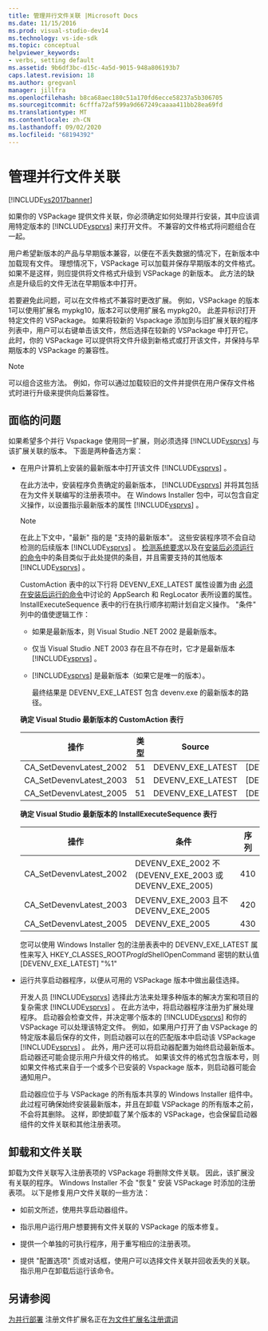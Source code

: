 ```yaml
---
title: 管理并行文件关联 |Microsoft Docs
ms.date: 11/15/2016
ms.prod: visual-studio-dev14
ms.technology: vs-ide-sdk
ms.topic: conceptual
helpviewer_keywords:
- verbs, setting default
ms.assetid: 9b6df3bc-d15c-4a5d-9015-948a806193b7
caps.latest.revision: 18
ms.author: gregvanl
manager: jillfra
ms.openlocfilehash: b8ca68aec180c51a170fd6ecce58237a5b306705
ms.sourcegitcommit: 6cfffa72af599a9d667249caaaa411bb28ea69fd
ms.translationtype: MT
ms.contentlocale: zh-CN
ms.lasthandoff: 09/02/2020
ms.locfileid: "68194392"
---
```

# <a name="managing-side-by-side-file-associations"></a>管理并行文件关联

[!INCLUDE[vs2017banner](../includes/vs2017banner.md)]

如果你的 VSPackage 提供文件关联，你必须确定如何处理并行安装，其中应该调用特定版本的 [!INCLUDE[vsprvs](../includes/vsprvs-md.md)] 来打开文件。 不兼容的文件格式将问题组合在一起。

用户希望新版本的产品与早期版本兼容，以便在不丢失数据的情况下，在新版本中加载现有文件。 理想情况下，VSPackage 可以加载并保存早期版本的文件格式。 如果不是这样，则应提供将文件格式升级到 VSPackage 的新版本。 此方法的缺点是升级后的文件无法在早期版本中打开。

若要避免此问题，可以在文件格式不兼容时更改扩展。 例如，VSPackage 的版本1可以使用扩展名 mypkg10，版本2可以使用扩展名 mypkg20。 此差异标识打开特定文件的 VSPackage。 如果将较新的 Vspackage 添加到与旧扩展关联的程序列表中，用户可以右键单击该文件，然后选择在较新的 VSPackage 中打开它。 此时，你的 VSPackage 可以提供将文件升级到新格式或打开该文件，并保持与早期版本的 VSPackage 的兼容性。

> [!NOTE]
> 可以组合这些方法。 例如，你可以通过加载较旧的文件并提供在用户保存文件格式时进行升级来提供向后兼容性。

## <a name="facing-the-problem"></a>面临的问题

如果希望多个并行 Vspackage 使用同一扩展，则必须选择 [!INCLUDE[vsprvs](../includes/vsprvs-md.md)] 与该扩展关联的版本。 下面是两种备选方案：

- 在用户计算机上安装的最新版本中打开该文件 [!INCLUDE[vsprvs](../includes/vsprvs-md.md)] 。

   在此方法中，安装程序负责确定的最新版本， [!INCLUDE[vsprvs](../includes/vsprvs-md.md)] 并将其包括在为文件关联编写的注册表项中。 在 Windows Installer 包中，可以包含自定义操作，以设置指示最新版本的属性 [!INCLUDE[vsprvs](../includes/vsprvs-md.md)] 。

  > [!NOTE]
  > 在此上下文中，"最新" 指的是 "支持的最新版本"。 这些安装程序项不会自动检测的后续版本 [!INCLUDE[vsprvs](../includes/vsprvs-md.md)] 。 [检测系统要求](../extensibility/internals/detecting-system-requirements.md)以及在[安装后必须运行的命令](../extensibility/internals/commands-that-must-be-run-after-installation.md)中的条目类似于此处提供的条目，并且需要支持的其他版本 [!INCLUDE[vsprvs](../includes/vsprvs-md.md)] 。

   CustomAction 表中的以下行将 DEVENV_EXE_LATEST 属性设置为由 [必须在安装后运行的命令](../extensibility/internals/commands-that-must-be-run-after-installation.md)中讨论的 AppSearch 和 RegLocator 表所设置的属性。 InstallExecuteSequence 表中的行在执行顺序初期计划自定义操作。 "条件" 列中的值使逻辑工作：

  - 如果是最新版本，则 Visual Studio .NET 2002 是最新版本。

  - 仅当 Visual Studio .NET 2003 存在且不存在时，它才是最新版本 [!INCLUDE[vsprvs](../includes/vsprvs-md.md)] 。

  - [!INCLUDE[vsprvs](../includes/vsprvs-md.md)] 是最新版本（如果它是唯一的版本）。

    最终结果是 DEVENV_EXE_LATEST 包含 devenv.exe 的最新版本的路径。

  **确定 Visual Studio 最新版本的 CustomAction 表行**

  |操作|类型|Source|目标|
  |------------|----------|------------|------------|
  |CA_SetDevenvLatest_2002|51|DEVENV_EXE_LATEST|[DEVENV_EXE_2002]|
  |CA_SetDevenvLatest_2003|51|DEVENV_EXE_LATEST|[DEVENV_EXE_2003]|
  |CA_SetDevenvLatest_2005|51|DEVENV_EXE_LATEST|[DEVENV_EXE_2005]|

  **确定 Visual Studio 最新版本的 InstallExecuteSequence 表行**

  |操作|条件|序列|
  |------------|---------------|--------------|
  |CA_SetDevenvLatest_2002|DEVENV_EXE_2002 不 (DEVENV_EXE_2003 或 DEVENV_EXE_2005) |410|
  |CA_SetDevenvLatest_2003|DEVENV_EXE_2003 且不 DEVENV_EXE_2005|420|
  |CA_SetDevenvLatest_2005|DEVENV_EXE_2005|430|

   您可以使用 Windows Installer 包的注册表表中的 DEVENV_EXE_LATEST 属性来写入 HKEY_CLASSES_ROOT*ProgId*ShellOpenCommand 密钥的默认值 [DEVENV_EXE_LATEST] "%1"

- 运行共享启动器程序，以便从可用的 VSPackage 版本中做出最佳选择。

   开发人员 [!INCLUDE[vsprvs](../includes/vsprvs-md.md)] 选择此方法来处理多种版本的解决方案和项目的复杂需求 [!INCLUDE[vsprvs](../includes/vsprvs-md.md)] 。 在此方法中，将启动器程序注册为扩展处理程序。 启动器会检查文件，并决定哪个版本的 [!INCLUDE[vsprvs](../includes/vsprvs-md.md)] 和你的 VSPackage 可以处理该特定文件。 例如，如果用户打开了由 VSPackage 的特定版本最后保存的文件，则启动器可以在的匹配版本中启动该 VSPackage [!INCLUDE[vsprvs](../includes/vsprvs-md.md)] 。 此外，用户还可以将启动器配置为始终启动最新版本。 启动器还可能会提示用户升级文件的格式。 如果该文件的格式包含版本号，则如果文件格式来自于一个或多个已安装的 Vspackage 版本，则启动器可能会通知用户。

   启动器应位于与 VSPackage 的所有版本共享的 Windows Installer 组件中。 此过程可确保始终安装最新版本，并且在卸载 VSPackage 的所有版本之前，不会将其删除。 这样，即使卸载了某个版本的 VSPackage，也会保留启动器组件的文件关联和其他注册表项。

## <a name="uninstall-and-file-associations"></a>卸载和文件关联

卸载为文件关联写入注册表项的 VSPackage 将删除文件关联。 因此，该扩展没有关联的程序。 Windows Installer 不会 "恢复" 安装 VSPackage 时添加的注册表项。 以下是修复用户文件关联的一些方法：

- 如前文所述，使用共享启动器组件。

- 指示用户运行用户想要拥有文件关联的 VSPackage 的版本修复。

- 提供一个单独的可执行程序，用于重写相应的注册表项。

- 提供 "配置选项" 页或对话框，使用户可以选择文件关联并回收丢失的关联。 指示用户在卸载后运行该命令。

## <a name="see-also"></a>另请参阅

[为并行部署](../extensibility/registering-file-name-extensions-for-side-by-side-deployments.md) 
 注册文件扩展名正在[为文件扩展名注册谓词](../extensibility/registering-verbs-for-file-name-extensions.md)
